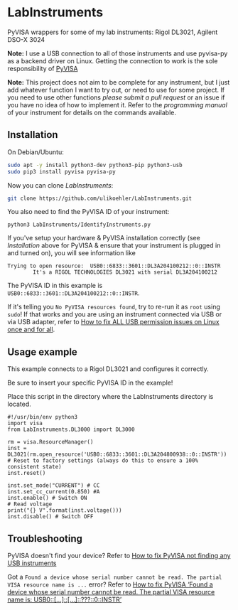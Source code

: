 # LabInstruments
PyVISA wrappers for some of my lab instruments: Rigol DL3021, Agilent DSO-X 3024

**Note:** I use a USB connection to all of those instruments and use pyvisa-py as a backend driver on Linux. Getting the connection to work is the sole responsibility of [PyVISA](https://pyvisa.readthedocs.io/en/latest/)

**Note:** This project does not aim to be complete for any instrument, but I just add whatever function I want to try out, or need to use for some project. If you need to use other functions *please submit a pull request* or an issue if you have no idea of how to implement it. Refer to the *programming manual* of your instrument for details on the commands available.

## Installation

On Debian/Ubuntu:

```sh
sudo apt -y install python3-dev python3-pip python3-usb
sudo pip3 install pyvisa pyvisa-py
```

Now you can clone *LabInstruments*:
```sh
git clone https://github.com/ulikoehler/LabInstruments.git
```

You also need to find the PyVISA ID of your instrument:

```
python3 LabInstruments/IdentifyInstruments.py
```

If you've setup your hardware & PyVISA installation correctly (see *Installation* above for PyVISA & ensure that your instrument is plugged in and turned on), you will see information like

```
Trying to open resource:  USB0::6833::3601::DL3A204100212::0::INSTR
        It's a RIGOL TECHNOLOGIES DL3021 with serial DL3A204100212
```

The PyVISA ID in this example is `USB0::6833::3601::DL3A204100212::0::INSTR`.

If it's telling you `No PyVISA resources found`, try to re-run it as `root` using `sudo`! If that works and you are using an instrument connected via USB or via USB adapter, refer to [How to fix ALL USB permission issues on Linux once and for all](https://techoverflow.net/2019/08/09/how-to-fix-all-usb-permission-issues-on-linux-once-and-for-all/).

## Usage example

This example connects to a Rigol DL3021 and configures it correctly.

Be sure to insert your specific PyVISA ID in the example!

Place this script in the directory where the LabInstruments directory is located.

```
#!/usr/bin/env python3
import visa
from LabInstruments.DL3000 import DL3000

rm = visa.ResourceManager()
inst = DL3021(rm.open_resource('USB0::6833::3601::DL3A204800938::0::INSTR'))
# Reset to factory settings (always do this to ensure a 100% consistent state)
inst.reset()

inst.set_mode("CURRENT") # CC
inst.set_cc_current(0.850) #A
inst.enable() # Switch ON
# Read voltage
print("{} V".format(inst.voltage()))
inst.disable() # Switch OFF

```

## Troubleshooting

PyVISA doesn't find your device? Refer to [How to fix PyVISA not finding any USB instruments
](https://techoverflow.net/2019/08/08/how-to-fix-pyvisa-not-finding-any-usb-instruments/)

Got a `Found a device whose serial number cannot be read. The partial VISA resource name is ...` error? Refer to [How to fix PyVISA ‘Found a device whose serial number cannot be read. The partial VISA resource name is: USB0::[…]::[…]::???::0::INSTR’](https://techoverflow.net/2019/08/09/how-to-fix-pyvisa-found-a-device-whose-serial-number-cannot-be-read-the-partial-visa-resource-name-is-usb0-0instr/)
